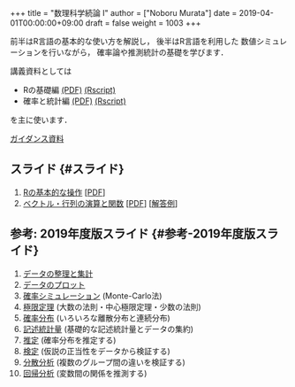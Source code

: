 +++
title = "数理科学続論 I"
author = ["Noboru Murata"]
date = 2019-04-01T00:00:00+09:00
draft = false
weight = 1003
+++

前半はR言語の基本的な使い方を解説し，
後半はR言語を利用した
数値シミュレーションを行いながら，
確率論や推測統計の基礎を学びます．

講義資料としては

-   Rの基礎編 [(PDF)](https://noboru-murata.github.io/sda/docs/note1.pdf) [(Rscript)](https://noboru-murata.github.io/sda/docs/script1.zip)
-   確率と統計編 [(PDF)](https://noboru-murata.github.io/sda/docs/note2.pdf) [(Rscript)](https://noboru-murata.github.io/sda/docs/script2.zip)

を主に使います．

[ガイダンス資料](https://noboru-murata.github.io/sda/spring/slide00.html)


## スライド {#スライド}

1.  [Rの基本的な操作](https://noboru-murata.github.io/sda/spring/slide01.html)
    [[PDF](https://noboru-murata.github.io/sda/spring/pdfs/R%E3%81%AE%E5%9F%BA%E6%9C%AC%E7%9A%84%E3%81%AA%E6%93%8D%E4%BD%9C.pdf)]
2.  [ベクトル・行列の演算と関数](https://noboru-murata.github.io/sda/spring/slide02.html)
    [[PDF](https://noboru-murata.github.io/sda/spring/pdfs/%E3%83%99%E3%82%AF%E3%83%88%E3%83%AB%E3%83%BB%E8%A1%8C%E5%88%97%E3%81%AE%E6%BC%94%E7%AE%97%E3%81%A8%E9%96%A2%E6%95%B0.pdf)]
    [[解答例](https://noboru-murata.github.io/sda/spring/code/slide02.R)]


## 参考: 2019年度版スライド {#参考-2019年度版スライド}

1.  [データの整理と集計](https://noboru-murata.github.io/sda/spring/slide03.html)
2.  [データのプロット](https://noboru-murata.github.io/sda/spring/slide04.html)
3.  [確率シミュレーション](https://noboru-murata.github.io/sda/spring/slide05.html) (Monte-Carlo法)
4.  [極限定理](https://noboru-murata.github.io/sda/spring/slide06.html) (大数の法則・中心極限定理・少数の法則)
5.  [確率分布](https://noboru-murata.github.io/sda/spring/slide07.html) (いろいろな離散分布と連続分布)
6.  [記述統計量](https://noboru-murata.github.io/sda/spring/slide08.html) (基礎的な記述統計量とデータの集約)
7.  [推定](https://noboru-murata.github.io/sda/spring/slide09.html) (確率分布を推定する)
8.  [検定](https://noboru-murata.github.io/sda/spring/slide10.html) (仮説の正当性をデータから検証する)
9.  [分散分析](https://noboru-murata.github.io/sda/spring/slide11.html) (複数のグループ間の違いを検証する)
10. [回帰分析](https://noboru-murata.github.io/sda/spring/slide12.html) (変数間の関係を推測する)